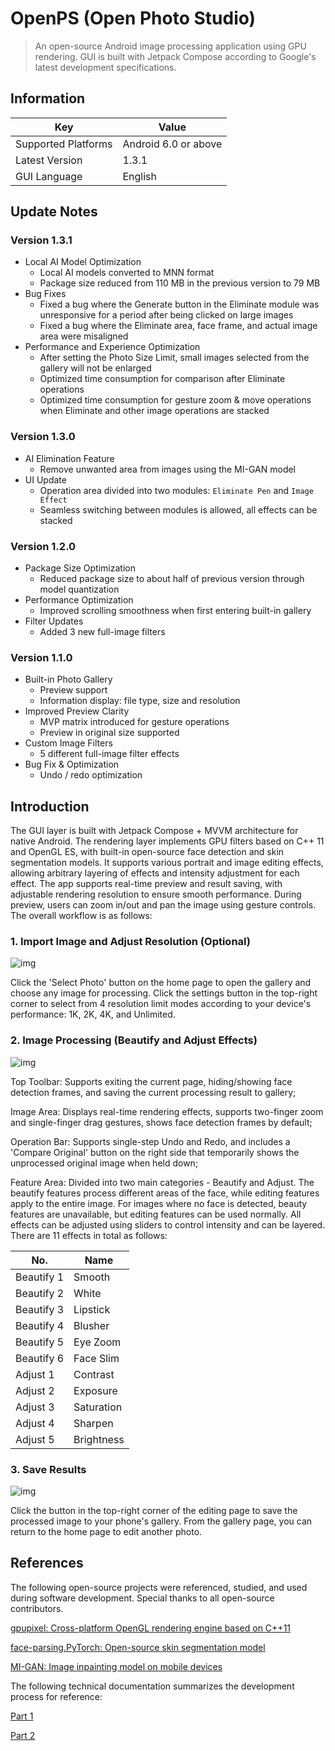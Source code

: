 # OpenPS (Open Photo Studio)

> An open-source Android image processing application using GPU rendering. GUI is built with Jetpack Compose according to Google's latest development specifications.

## Information

| Key | Value |
| --- | ----- |
| Supported Platforms | Android 6.0 or above |
| Latest Version | 1.3.1 |
| GUI Language | English |

## Update Notes

### Version 1.3.1

- Local AI Model Optimization
    - Local AI models converted to MNN format
    - Package size reduced from 110 MB in the previous version to 79 MB
- Bug Fixes
    - Fixed a bug where the Generate button in the Eliminate module was unresponsive for a period after being clicked on large images
    - Fixed a bug where the Eliminate area, face frame, and actual image area were misaligned
- Performance and Experience Optimization
    - After setting the Photo Size Limit, small images selected from the gallery will not be enlarged
    - Optimized time consumption for comparison after Eliminate operations
    - Optimized time consumption for gesture zoom & move operations when Eliminate and other image operations are stacked

### Version 1.3.0

- AI Elimination Feature
    - Remove unwanted area from images using the MI-GAN model
- UI Update
    - Operation area divided into two modules: `Eliminate Pen` and `Image Effect`
    - Seamless switching between modules is allowed, all effects can be stacked

### Version 1.2.0

- Package Size Optimization
    - Reduced package size to about half of previous version through model quantization
- Performance Optimization
    - Improved scrolling smoothness when first entering built-in gallery
- Filter Updates
    - Added 3 new full-image filters

### Version 1.1.0

- Built-in Photo Gallery
    - Preview support
    - Information display: file type, size and resolution
- Improved Preview Clarity
    - MVP matrix introduced for gesture operations
    - Preview in original size supported
- Custom Image Filters
    - 5 different full-image filter effects
- Bug Fix & Optimization
    - Undo / redo optimization

## Introduction

The GUI layer is built with Jetpack Compose + MVVM architecture for native Android. The rendering layer implements GPU filters based on C++ 11 and OpenGL ES, with built-in open-source face detection and skin segmentation models. It supports various portrait and image editing effects, allowing arbitrary layering of effects and intensity adjustment for each effect. The app supports real-time preview and result saving, with adjustable rendering resolution to ensure smooth performance. During preview, users can zoom in/out and pan the image using gesture controls. The overall workflow is as follows:

### 1. Import Image and Adjust Resolution (Optional)

![img](https://www.tang-ping.top/assets/assets/images/downloads/img_openps_1.webp)

Click the 'Select Photo' button on the home page to open the gallery and choose any image for processing. Click the settings button in the top-right corner to select from 4 resolution limit modes according to your device's performance: 1K, 2K, 4K, and Unlimited.

### 2. Image Processing (Beautify and Adjust Effects)

![img](https://www.tang-ping.top/assets/assets/images/downloads/img_openps_2.webp)

Top Toolbar: Supports exiting the current page, hiding/showing face detection frames, and saving the current processing result to gallery;

Image Area: Displays real-time rendering effects, supports two-finger zoom and single-finger drag gestures, shows face detection frames by default;

Operation Bar: Supports single-step Undo and Redo, and includes a 'Compare Original' button on the right side that temporarily shows the unprocessed original image when held down;

Feature Area: Divided into two main categories - Beautify and Adjust. The beautify features process different areas of the face, while editing features apply to the entire image. For images where no face is detected, beauty features are unavailable, but editing features can be used normally. All effects can be adjusted using sliders to control intensity and can be layered. There are 11 effects in total as follows:

| No. | Name |
| --- | ------- |
| Beautify 1 | Smooth |
| Beautify 2 | White |
| Beautify 3 | Lipstick |
| Beautify 4 | Blusher |
| Beautify 5 | Eye Zoom |
| Beautify 6 | Face Slim |
| Adjust 1 | Contrast |
| Adjust 2 | Exposure |
| Adjust 3 | Saturation |
| Adjust 4 | Sharpen |
| Adjust 5 | Brightness |

### 3. Save Results

![img](https://www.tang-ping.top/assets/assets/images/downloads/img_openps_3.webp)

Click the button in the top-right corner of the editing page to save the processed image to your phone's gallery. From the gallery page, you can return to the home page to edit another photo.

## References

The following open-source projects were referenced, studied, and used during software development. Special thanks to all open-source contributors.

[gpupixel: Cross-platform OpenGL rendering engine based on C++11](https://github.com/pixpark/gpupixel)

[face-parsing.PyTorch: Open-source skin segmentation model](https://github.com/zllrunning/face-parsing.PyTorch)

[MI-GAN: Image inpainting model on mobile devices](https://github.com/Picsart-AI-Research/MI-GAN)

The following technical documentation summarizes the development process for reference:

[Part 1](https://www.tang-ping.top/documents?id=100200)

[Part 2](https://www.tang-ping.top/documents?id=100210)